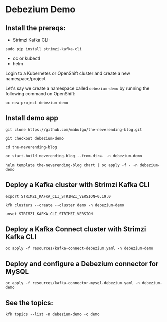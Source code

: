 # Debezium Demo

## Install the prereqs:

* Strimzi Kafka CLI:

`sudo pip install strimzi-kafka-cli`

* oc or kubectl
* helm

Login to a Kubernetes or OpenShift cluster and create a new namespace/project

Let's say we create a namespace called `debezium-demo` by running the following command on OpenShift:

`oc new-project debezium-demo`

## Install demo app

`git clone https://github.com/mabulgu/the-neverending-blog.git`

`git checkout debezium-demo`

`cd the-neverending-blog`

`oc start-build neverending-blog --from-dir=. -n debezium-demo`

`helm template the-neverending-blog chart | oc apply -f - -n debezium-demo`

## Deploy a Kafka cluster with Strimzi Kafka CLI

`export STRIMZI_KAFKA_CLI_STRIMZI_VERSION=0.19.0`

`kfk clusters --create --cluster demo -n debezium-demo`

`unset STRIMZI_KAFKA_CLI_STRIMZI_VERSION`

## Deploy a Kafka Connect cluster with Strimzi Kafka CLI

`oc apply -f resources/kafka-connect-debezium.yaml -n debezium-demo`


## Deploy and configure a Debezium connector for MySQL

`oc apply -f resources/kafka-connector-mysql-debezium.yaml -n debezium-demo`

## See the topics:

`kfk topics --list -n debezium-demo -c demo`


